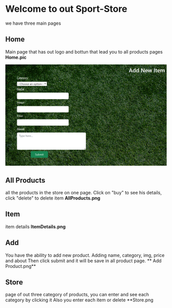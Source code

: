 # Welcome to out Sport-Store
we have three main pages

## Home 
Main page that has out logo and bottun that lead you to all products pages
**Home.pic**

<img src="src\README_img\Add Product.png"  className = imgRead alt="Alt text" >

## All Products 
all the products in the store on one page.
Click on "buy" to see his details, click "delete" to delete item
**AllProducts.png**

## Item
item details
**ItemDetails.png**

## Add 
You have the ability to add new product.
Adding name, category, img, price and about
Then click submit and it will be save in all product page.
 ** Add Product.png**
 
## Store 
page of out three category of products, you can enter and see each category by clicking it
Also you enter each item or delete 
 **Store.png
 


